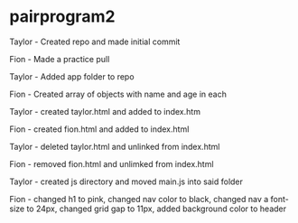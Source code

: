 # pairprogram2


Taylor - Created repo and made initial commit

Fion - Made a practice pull

Taylor - Added app folder to repo

Fion - Created array of objects with name and age in each

Taylor - created taylor.html and added to index.htm

Fion - created fion.html and added to index.html

Taylor - deleted taylor.html and unlinked from index.html

Fion - removed fion.html and unlimked from index.html

Taylor - created js directory and moved main.js into said folder

Fion - changed h1 to pink, changed nav color to black, changed nav a font-size to 24px, changed grid gap to 11px, added background color to header